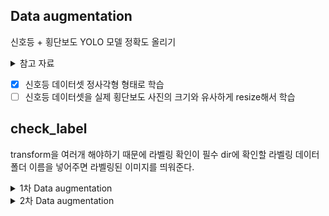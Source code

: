 
## Data augmentation  

신호등 + 횡단보도 YOLO  모델 정확도 올리기

<details>
<summary>참고 자료</summary>

1. https://github.com/Paperspace/DataAugmentationForObjectDetection  
2. albumentations Library 이용하기  
   https://github.com/albumentations-team/albumentations  
     
     
3. https://imgaug.readthedocs.io/en/latest/source/examples_bounding_boxes.html  
   
 ![image](https://user-images.githubusercontent.com/34594339/91954309-96ad9380-ed3c-11ea-82f1-a83fa20af28d.png)

 </div>
</details>

- [x] 신호등 데이터셋 정사각형 형태로 학습
- [ ]  신호등 데이터셋을 실제 횡단보도 사진의 크기와 유사하게 resize해서 학습

## check_label
transform을 여러개 해야하기 때문에 라벨링 확인이 필수
dir에 확인할 라벨링 데이터 폴더 이름을 넣어주면 라벨링된 이미지를 띄워준다.

<details>
<summary>1차 Data augmentation</summary>

- 추가할 Augmentation Dataset
1. 정사각형 사이즈의 횡단보도  데이터 (패딩)
2. 정사각형 사이즈의 신호등 데이터 (패딩)
3.  비율을 0.5로 resize한 신호등 데이터 

- 참고한 자료
https://github.com/aleju/imgaug

## transform
직사각형의 이미지를 정사각형 형태로 만들어주기
⇒ yolov3에서 416*416 형태로 학습을 진행하기 때문에 정사각형 변형을 통해 정확도 향상을 확인

'images' 폴더 대신에 들어갈 인풋 이미지 폴더 이름을 넣어줌
'output' 폴더에 정사각형 형태의 이미지가 저장됨

https://bhban.tistory.com/91



## transform2
이미지 사이즈를 일정 비율로 줄이기 ⇒ 0.5, 0.5로 비율로 줄임

![image](https://user-images.githubusercontent.com/34594339/91967657-78e92a00-ed4e-11ea-986c-71bebdead81b.png)

⇒ 이 경우는 convert 함수(꼭지점 ⇒ yolo  포맷 변환)에 shape를 전달해줄때 w, h 가 뒤바뀐다.

 </div>
</details>

<details>
<summary>2차 Data augmentation</summary>

## 
정사각형 형태의 신호등을 그냥 학습시켜도 신호등이 가깝지 않으면 인식이 잘 되지 않았다.
그래서 우리가 만든 신호등 데이터 셋을 횡단보도 데이터셋안의  신호등 데이터와 유사한 크기로 만들어주었다.

1. 정사각형 형태로 리사이즈된 신호등 데이터셋 A

	<image src="https://user-images.githubusercontent.com/34594339/92205369-81617200-eec0-11ea-9702-035496b8ccca.png" width="50%">

	<예시> 이미지 크기 : 822x822
2. A' = A를 300*300 크기로 바꿔준다. (횡단보도 데이터셋의 신호등 데이터의 평균 크기로 잡았다.)

	 <image src="https://user-images.githubusercontent.com/34594339/92205483-bcfc3c00-eec0-11ea-9e88-7162df41d5c8.png" width="50%">

	<예시> 876x876 크기 안에 300x300 으로 리사이즈된 신호등 데이터 
3. A'를 876x876 크기안에 붙여준다. ⇒ yolo에서는 416x416으로 학습된다.

	<image src="https://user-images.githubusercontent.com/34594339/92205583-f8970600-eec0-11ea-8503-49b28613b4fc.png" width="50%">

	<예시> 876x876 사이즈에 중앙에 위치시키고, yolo 학습사이즈인 416x416으로 변형했을때의 모습
 
 </div>
</details>
